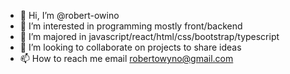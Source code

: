- 👋 Hi, I’m @robert-owino
- 👀 I’m interested in programming mostly front/backend
- 🌱 I’m majored in javascript/react/html/css/bootstrap/typescript
- 💞️ I’m looking to collaborate on projects to share ideas
- 📫 How to reach me email robertowyno@gmail.com

<!---
robert-owino/robert-owino is a ✨ special ✨ repository because its `README.md` (this file) appears on your GitHub profile.
You can click the Preview link to take a look at your changes.
--->
